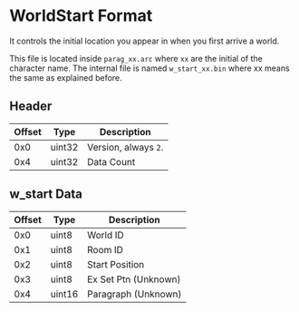 # WorldStart Format

It controls the initial location you appear in when you first arrive a world.

This file is located inside `parag_xx.arc` where `xx` are the initial of the character name. The internal file is named `w_start_xx.bin` where xx means the same as explained before.

## Header

| Offset | Type  | Description
|--------|-------|------------
| 0x0     | uint32  | Version, always `2`.
| 0x4     | uint32  | Data Count

## w_start Data

| Offset | Type  | Description
|--------|-------|------------
| 0x0     | uint8  | World ID
| 0x1     | uint8  | Room ID
| 0x2     | uint8  | Start Position
| 0x3     | uint8  | Ex Set Ptn (Unknown)
| 0x4     | uint16 | Paragraph (Unknown)